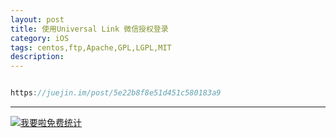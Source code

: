 ```yaml
---
layout: post
title: 使用Universal Link 微信授权登录
category: iOS
tags: centos,ftp,Apache,GPL,LGPL,MIT
description: 
---
```


```javascript

https://juejin.im/post/5e22b8f8e51d451c580183a9

```



---


<script language="javascript" type="text/javascript" src="//js.users.51.la/19176892.js"></script>
<noscript><a href="//www.51.la/?19176892" target="_blank"><img alt="&#x6211;&#x8981;&#x5566;&#x514D;&#x8D39;&#x7EDF;&#x8BA1;" src="//img.users.51.la/19176892.asp" style="border:none" /></a></noscript>

